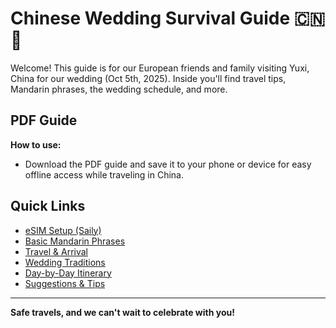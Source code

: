# Chinese Wedding Survival Guide 🇨🇳💍

Welcome! This guide is for our European friends and family visiting Yuxi, China for our wedding (Oct 5th, 2025). Inside you'll find travel tips, Mandarin phrases, the wedding schedule, and more.

## PDF Guide

**How to use:**

- Download the PDF guide and save it to your phone or device for easy offline access while traveling in China.

## Quick Links

- [eSIM Setup (Saily)](#esim-setup-saily)
- [Basic Mandarin Phrases](#basic-mandarin-phrases)
- [Travel & Arrival](#travel--arrival)
- [Wedding Traditions](#wedding-traditions)
- [Day-by-Day Itinerary](#day-by-day-itinerary)
- [Suggestions & Tips](#suggestions--tips)

---

**Safe travels, and we can't wait to celebrate with you!**
